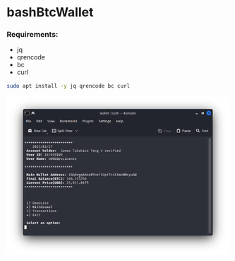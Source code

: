 # bashBtcWallet

### Requirements:
- jq
- qrencode 
- bc 
- curl

 ```bash
 sudo apt install -y jq qrencode bc curl
 ```
 
![Screenshot](screenshot.png)
